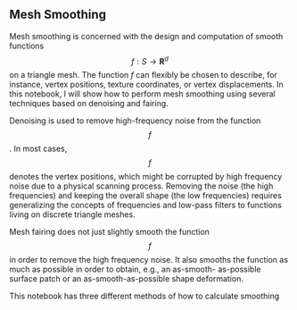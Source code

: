 ## Mesh Smoothing

Mesh smoothing is concerned with the design and computation of smooth functions $$f : S \rightarrow \mathbf{R}^d$$ on a triangle mesh. The function $f$ can flexibly be chosen to describe, for instance, vertex positions, texture coordinates, or vertex displacements. In this notebook, I will show how to perform mesh smoothing using several techniques based on denoising and fairing.

Denoising is used to remove high-frequency noise from the function $$f$$. In most cases, $$f$$ denotes the vertex positions, which might be corrupted by high frequency noise due to a physical scanning process. Removing the noise (the high frequencies) and keeping the overall shape (the low frequencies) requires generalizing the concepts of frequencies and low-pass filters to functions living on discrete triangle meshes. 

Mesh fairing does not just slightly smooth the function $$f$$ in order to remove the high frequency noise. It also smooths the function as much as possible in order to obtain, e.g., an as-smooth- as-possible surface patch or an as-smooth-as-possible shape deformation.

This notebook has three different methods of how to calculate smoothing
